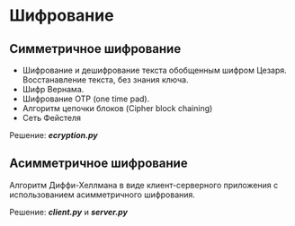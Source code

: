 # Шифрование
## Cимметричное шифрование
+ Шифрование и дешифрование текста обобщенным шифром Цезаря. Восстанавление текста, без знания ключа.
+ Шифр Вернама.
+ Шифрование OTP (one time pad).
+ Алгоритм цепочки блоков (Cipher block chaining)
+ Сеть Фейстеля

Решение: ***ecryption.py***

## Асимметричное шифрование
Алгоритм Диффи-Хеллмана в виде клиент-серверного приложения с использованием асимметричного шифрования.

Решение: ***client.py*** и ***server.py***


